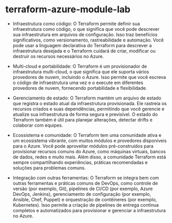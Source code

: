 # terraform-azure-module-lab

- Infraestrutura como código: O Terraform permite definir sua infraestrutura como código, o que significa que você pode descrever sua infraestrutura em arquivos de configuração. Isso traz benefícios significativos, como versionamento, rastreabilidade e automação. Você pode usar a linguagem declarativa do Terraform para descrever a infraestrutura desejada e o Terraform cuidará de criar, modificar ou destruir os recursos necessários no Azure.

- Multi-cloud e portabilidade: O Terraform é um provisionador de infraestrutura multi-cloud, o que significa que ele suporta vários provedores de nuvem, incluindo o Azure. Isso permite que você escreva o código de infraestrutura uma vez e o execute em diferentes provedores de nuvem, fornecendo portabilidade e flexibilidade.

- Gerenciamento de estado: O Terraform mantém um arquivo de estado que registra o estado atual da infraestrutura provisionada. Ele rastreia os recursos criados e suas dependências, permitindo que você gerencie e atualize sua infraestrutura de forma segura e previsível. O estado do Terraform também é útil para planejar alterações, detectar drifts e colaborar com equipes.

- Ecossistema e comunidade: O Terraform tem uma comunidade ativa e um ecossistema vibrante, com muitos módulos e provedores disponíveis para o Azure. Você pode aproveitar módulos pré-construídos para provisionar recursos comuns do Azure, como máquinas virtuais, bancos de dados, redes e muito mais. Além disso, a comunidade Terraform está sempre compartilhando experiências, práticas recomendadas e soluções para problemas comuns.

- Integração com outras ferramentas: O Terraform se integra bem com outras ferramentas e práticas comuns de DevOps, como controle de versão (por exemplo, Git), pipelines de CI/CD (por exemplo, Azure DevOps, Jenkins), gerenciamento de configuração (por exemplo, Ansible, Chef, Puppet) e orquestração de contêineres (por exemplo, Kubernetes). Isso permite a criação de pipelines de entrega contínua completos e automatizados para provisionar e gerenciar a infraestrutura no Azure.